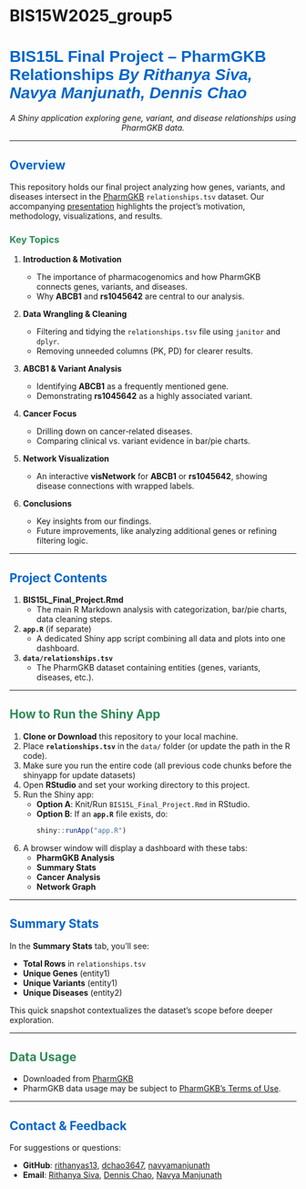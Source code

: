 # BIS15W2025_group5


<h1 style="font-family: Arial, sans-serif;">
  <font color="#0066CC">
    BIS15L Final Project – PharmGKB Relationships
    <em>By Rithanya Siva, Navya Manjunath, Dennis Chao</em>
  </font>
</h1>

<p align="center">
  <em>A Shiny application exploring gene, variant, and disease relationships using PharmGKB data.</em>
</p>

---

## <font color="#0066CC">Overview</font>

This repository holds our final project analyzing how genes, variants, and diseases intersect in the [PharmGKB](https://www.pharmgkb.org/) `relationships.tsv` dataset. Our accompanying [presentation](https://docs.google.com/presentation/d/1NAS11obJwFwnLm5t8jDNbPjiQ8sb3igzf-h3GV3sY-s/edit#slide=id.g2582fa11c66_0_310) highlights the project’s motivation, methodology, visualizations, and results.

### <font color="#2E8B57">Key Topics</font>
1. **Introduction & Motivation**  
   - The importance of pharmacogenomics and how PharmGKB connects genes, variants, and diseases.  
   - Why **ABCB1** and **rs1045642** are central to our analysis.

2. **Data Wrangling & Cleaning**  
   - Filtering and tidying the `relationships.tsv` file using `janitor` and `dplyr`.  
   - Removing unneeded columns (PK, PD) for clearer results.

3. **ABCB1 & Variant Analysis**  
   - Identifying **ABCB1** as a frequently mentioned gene.  
   - Demonstrating **rs1045642** as a highly associated variant.

4. **Cancer Focus**  
   - Drilling down on cancer‐related diseases.  
   - Comparing clinical vs. variant evidence in bar/pie charts.

5. **Network Visualization**  
   - An interactive **visNetwork** for **ABCB1** or **rs1045642**, showing disease connections with wrapped labels.

6. **Conclusions**  
   - Key insights from our findings.  
   - Future improvements, like analyzing additional genes or refining filtering logic.

---

## <font color="#0066CC">Project Contents</font>

1. **BIS15L_Final_Project.Rmd**  
   - The main R Markdown analysis with categorization, bar/pie charts, data cleaning steps.  
2. **`app.R`** (if separate)  
   - A dedicated Shiny app script combining all data and plots into one dashboard.  
3. **`data/relationships.tsv`**  
   - The PharmGKB dataset containing entities (genes, variants, diseases, etc.). 
---

## <font color="#2E8B57">How to Run the Shiny App</font>

1. **Clone or Download** this repository to your local machine.  
2. Place **`relationships.tsv`** in the `data/` folder (or update the path in the R code). 
3. Make sure you run the entire code (all previous code chunks before the shinyapp for update datasets)
4. Open **RStudio** and set your working directory to this project.  
5. Run the Shiny app:
   - **Option A**: Knit/Run `BIS15L_Final_Project.Rmd` in RStudio.  
   - **Option B**: If an **`app.R`** file exists, do:
     ```r
     shiny::runApp("app.R")
     ```
6. A browser window will display a dashboard with these tabs:
   - **PharmGKB Analysis**  
   - **Summary Stats**  
   - **Cancer Analysis**  
   - **Network Graph**

---

## <font color="#0066CC">Summary Stats</font>

In the **Summary Stats** tab, you’ll see:
- **Total Rows** in `relationships.tsv`  
- **Unique Genes** (entity1)  
- **Unique Variants** (entity1)  
- **Unique Diseases** (entity2)  

This quick snapshot contextualizes the dataset’s scope before deeper exploration.

---

## <font color="#2E8B57">Data Usage</font>

- Downloaded from [PharmGKB](https://www.pharmgkb.org/downloads)
- PharmGKB data usage may be subject to [PharmGKB’s Terms of Use](https://www.pharmgkb.org/page/termsOfUse).

---

## <font color="#0066CC">Contact & Feedback</font>

For suggestions or questions:
- **GitHub**: [rithanyas13](https://github.com/rithanyas13), [dchao3647](https://github.com/dchao3647), [navyamanjunath](https://github.com/navyamanjunath)
- **Email**: [Rithanya Siva](mailto:rsivasubramanian@ucdavis.edu), [Dennis Chao](mailto:dcchao@ucdavis.edu), [Navya Manjunath](mailto:namanjunath@ucdavis.edu)
